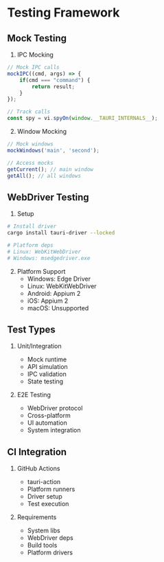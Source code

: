# Testing Framework

## Mock Testing
1. IPC Mocking
```javascript
// Mock IPC calls
mockIPC((cmd, args) => {
	if(cmd === "command") {
		return result;
	}
});

// Track calls
const spy = vi.spyOn(window.__TAURI_INTERNALS__);
```

2. Window Mocking
```javascript
// Mock windows
mockWindows('main', 'second');

// Access mocks
getCurrent(); // main window
getAll(); // all windows
```

## WebDriver Testing
1. Setup
```bash
# Install driver
cargo install tauri-driver --locked

# Platform deps
# Linux: WebKitWebDriver
# Windows: msedgedriver.exe
```

2. Platform Support
	 - Windows: Edge Driver
	 - Linux: WebKitWebDriver
	 - Android: Appium 2
	 - iOS: Appium 2
	 - macOS: Unsupported

## Test Types
1. Unit/Integration
	 - Mock runtime
	 - API simulation
	 - IPC validation
	 - State testing

2. E2E Testing
	 - WebDriver protocol
	 - Cross-platform
	 - UI automation
	 - System integration

## CI Integration
1. GitHub Actions
	 - tauri-action
	 - Platform runners
	 - Driver setup
	 - Test execution

2. Requirements
	 - System libs
	 - WebDriver deps
	 - Build tools
	 - Platform drivers